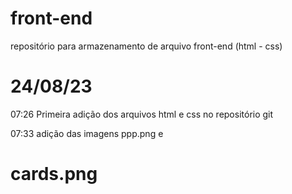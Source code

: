 # front-end
repositório para armazenamento de arquivo front-end (html - css)

# 24/08/23 
07:26
Primeira adição dos arquivos html e css no repositório git 

07:33
adição das imagens ppp.png e <h1>cards.png</h1>
